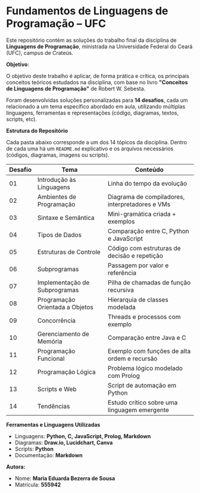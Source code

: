 # Fundamentos de Linguagens de Programação – UFC

Este repositório contém as soluções do trabalho final da disciplina de **Linguagens de Programação**, ministrada na Universidade Federal do Ceará (UFC), campus de Crateús.

**Objetivo**:

O objetivo deste trabalho é aplicar, de forma prática e crítica, os principais conceitos teóricos estudados na disciplina, com base no livro **"Conceitos de Linguagens de Programação"** de Robert W. Sebesta.

Foram desenvolvidas soluções personalizadas para **14 desafios**, cada um relacionado a um tema específico abordado em aula, utilizando múltiplas linguagens, ferramentas e representações (código, diagramas, textos, scripts, etc).


**Estrutura do Repositório**

Cada pasta abaixo corresponde a um dos 14 tópicos da disciplina. Dentro de cada uma há um `README.md` explicativo e os arquivos necessários (códigos, diagramas, imagens ou scripts).

| Desafio | Tema | Conteúdo |
|---------|------|----------|
| 01 | Introdução às Linguagens | Linha do tempo da evolução |
| 02 | Ambientes de Programação | Diagrama de compiladores, interpretadores e VMs |
| 03 | Sintaxe e Semântica | Mini-gramática criada + exemplos |
| 04 | Tipos de Dados | Comparação entre C, Python e JavaScript |
| 05 | Estruturas de Controle | Código com estruturas de decisão e repetição |
| 06 | Subprogramas | Passagem por valor e referência |
| 07 | Implementação de Subprogramas | Pilha de chamadas de função recursiva |
| 08 | Programação Orientada a Objetos | Hierarquia de classes modelada |
| 09 | Concorrência | Threads e processos com exemplo |
| 10 | Gerenciamento de Memória | Comparação entre Java e C |
| 11 | Programação Funcional | Exemplo com funções de alta ordem e recursão |
| 12 | Programação Lógica | Problema lógico modelado com Prolog |
| 13 | Scripts e Web | Script de automação em Python |
| 14 | Tendências | Estudo crítico sobre uma linguagem emergente |


**Ferramentas e Linguagens Utilizadas**

- Linguagens: **Python, C, JavaScript, Prolog, Markdown**
- Diagramas: **Draw.io, Lucidchart, Canva**
- Scripts: **Python**
- Documentação: **Markdown**


**Autora:**

- Nome: **Maria Eduarda Bezerra de Sousa**
- Matrícula: **555942**

